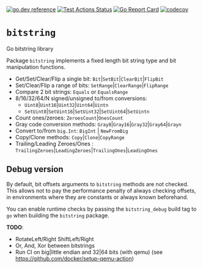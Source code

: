 [![go.dev reference](https://img.shields.io/badge/go.dev-reference-007d9c?logo=go&logoColor=white&style=flat-square)](https://pkg.go.dev/github.com/arl/bitstring)
[![Test Actions Status](https://github.com/arl/bitstring/workflows/Test/badge.svg)](https://github.com/arl/bitstring/actions)
[![Go Report Card](https://goreportcard.com/badge/github.com/arl/bitstring)](https://goreportcard.com/report/github.com/arl/bitstring)
[![codecov](https://codecov.io/gh/arl/bitstring/branch/main/graph/badge.svg)](https://codecov.io/gh/arl/bitstring)

# `bitstring`

Go bitstring library

Package `bitstring` implements a fixed length bit string type and bit manipulation functions.

 - Get/Set/Clear/Flip a single bit: `Bit`|`SetBit`|`ClearBit`|`FlipBit`
 - Set/Clear/Flip a range of bits: `SetRange`|`ClearRange`|`FlipRange`
 - Compare 2 bit strings: `Equals` or `EqualsRange`
 - 8/16/32/64/N signed/unsigned to/from conversions:
   - `Uint8`|`Uint16`|`Uint32`|`Uint64`|`Uintn`
   - `SetUint8`|`SetUint16`|`SetUint32`|`SetUint64`|`SetUintn`
 - Count ones/zeroes: `ZeroesCount`|`OnesCount`
 - Gray code conversion methods: `Gray8`|`Gray16`|`Gray32`|`Gray64`|`Grayn`
 - Convert to/from `big.Int`: `BigInt` | `NewFromBig`
 - Copy/Clone methods: `Copy`|`Clone`|`CopyRange`
 - Trailing/Leading Zeroes/Ones : `TrailingZeroes`|`LeadingZeroes`|`TrailingOnes`|`LeadingOnes`


## Debug version

By default, bit offsets arguments to `bitstring` methods are not checked. This
allows not to pay the performance penalty of always checking offsets, in
environments where they are constants or always known beforehand.

You can enable runtime checks by passing the `bitstring_debug` build tag to `go`
when building the `bitstring` package.

**TODO**:
 - RotateLeft/Right ShiftLeft/Right
 - Or, And, Xor between bitstrings
 - Run CI on big|little endian and 32|64 bits (with qemu) (see https://github.com/docker/setup-qemu-action)
